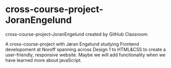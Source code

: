 # cross-course-project-JoranEngelund

cross-course-project-JoranEngelund created by GitHub Classroom

A cross-course-project with Jøran Engelund studying Frontend developoment at Noroff spanning across Design 1 to HTML&CSS to create a user-friendly, responsive website. Maybe we will add functionality when we have learned more about javaScript.
